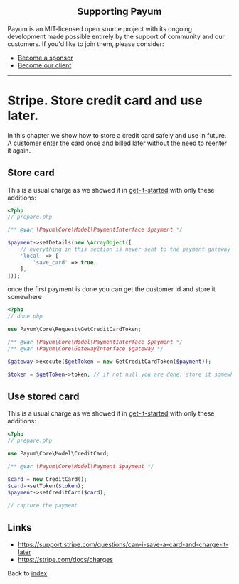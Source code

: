 <h2 align="center">Supporting Payum</h2>

Payum is an MIT-licensed open source project with its ongoing development made possible entirely by the support of community and our customers. If you'd like to join them, please consider:

- [Become a sponsor](https://www.patreon.com/makasim)
- [Become our client](http://forma-pro.com/)

---

# Stripe. Store credit card and use later.

In this chapter we show how to store a credit card safely and use in future.
A customer enter the card once and billed later without the need to reenter it again.

## Store card

This is a usual charge as we showed it in [get-it-started](get-it-started.md) with only these additions:

```php
<?php
// prepare.php

/** @var \Payum\Core\Model\PaymentInterface $payment */

$payment->setDetails(new \ArrayObject([
    // everything in this section is never sent to the payment gateway
    'local' => [
        'save_card' => true,
    ],
]));
```

once the first payment is done you can get the customer id and store it somewhere

```php
<?php
// done.php

use Payum\Core\Request\GetCreditCardToken;

/** @var \Payum\Core\Model\PaymentInterface $payment */
/** @var \Payum\Core\GatewayInterface $gateway */

$gateway->execute($getToken = new GetCreditCardToken($payment));

$token = $getToken->token; // if not null you are done. store it somewhere
```

## Use stored card

This is a usual charge as we showed it in [get-it-started](get-it-started.md) with only these additions:

```php
<?php
// prepare.php

use Payum\Core\Model\CreditCard;

/** @var \Payum\Core\Model\Payment $payment */

$card = new CreditCard();
$card->setToken($token);
$payment->setCreditCard($card);

// capture the payment
```

## Links

* https://support.stripe.com/questions/can-i-save-a-card-and-charge-it-later
* https://stripe.com/docs/charges

Back to [index](../index.md).

